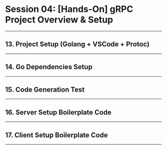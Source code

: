 # Session 04: [Hands-On] gRPC Project Overview & Setup 

---

## 13. Project Setup (Golang + VSCode + Protoc)

---

## 14. Go Dependencies Setup

---

## 15. Code Generation Test

---

## 16. Server Setup Boilerplate Code

---

## 17. Client Setup Boilerplate Code

---
